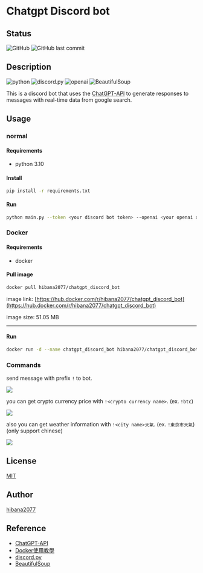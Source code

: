 <!--
 * @Author: hibana2077 hibana2077@gmail.com
 * @Date: 2023-03-02 22:19:20
 * @LastEditors: hibana2077 hibana2077@gmail.com
 * @LastEditTime: 2023-03-07 12:32:40
 * @FilePath: \chatgpt_discord_bot\README.md
 * @Description: 这是默认设置,请设置`customMade`, 打开koroFileHeader查看配置 进行设置: https://github.com/OBKoro1/koro1FileHeader/wiki/%E9%85%8D%E7%BD%AE
-->
# Chatgpt Discord bot

## Status

![GitHub](https://img.shields.io/github/license/hibana2077/chatgpt_discord_bot)
![GitHub last commit](https://img.shields.io/github/last-commit/hibana2077/chatgpt_discord_bot)

## Description

![python](https://img.shields.io/badge/python-3.10-blue?style=plastic-square&logo=python)
![discord.py](https://img.shields.io/badge/discord.py-2.2.2-blue?style=plastic-square&logo=discord)
![openai](https://img.shields.io/badge/openai-0.27.0-blue?style=plastic-square&logo=openai)
![BeautifulSoup](https://img.shields.io/badge/BeautifulSoup-4.11.2-blue?style=plastic-square&logo=BeautifulSoup)

This is a discord bot that uses the [ChatGPT-API](https://platform.openai.com/docs/guides/chat) to generate responses to messages with real-time data from google search.

## Usage

### normal

#### Requirements

- python 3.10

#### Install

```bash
pip install -r requirements.txt
```

#### Run

```bash
python main.py --token <your discord bot token> --openai <your openai api key>
```

### Docker

#### Requirements

- docker

#### Pull image

```bash
docker pull hibana2077/chatgpt_discord_bot
```

image link: [https://hub.docker.com/r/hibana2077/chatgpt_discord_bot](https://hub.docker.com/r/hibana2077/chatgpt_discord_bot)

image size: 51.05 MB

---

#### Run

```bash
docker run -d --name chatgpt_discord_bot hibana2077/chatgpt_discord_bot --DISCORD_TOKEN <your discord bot token> --OPENAI_API <your openai api key>
```

### Commands

send message with prefix `!` to bot.

![](https://media.discordapp.net/attachments/962678338512625664/1082503500837175428/image.png)

you can get crypto currency price with `!<crypto currency name>`. (ex. `!btc`)

![](https://media.discordapp.net/attachments/962678338512625664/1081495918496448582/image.png)

also you can get weather information with `!<city name>天氣`. (ex. `!東京市天氣`) (only support chinese)

![](https://media.discordapp.net/attachments/962678338512625664/1082503911321116772/image.png)

## License

[MIT](https://choosealicense.com/licenses/mit/)

## Author

[hibana2077](https://www.hibana2077.com)

## Reference

- [ChatGPT-API](https://platform.openai.com/docs/guides/chat)
- [Docker使用教學](https://yeasy.gitbook.io/docker_practice/)
- [discord.py](https://discordpy.readthedocs.io/en/latest/)
- [BeautifulSoup](https://www.crummy.com/software/BeautifulSoup/bs4/doc.zh/)